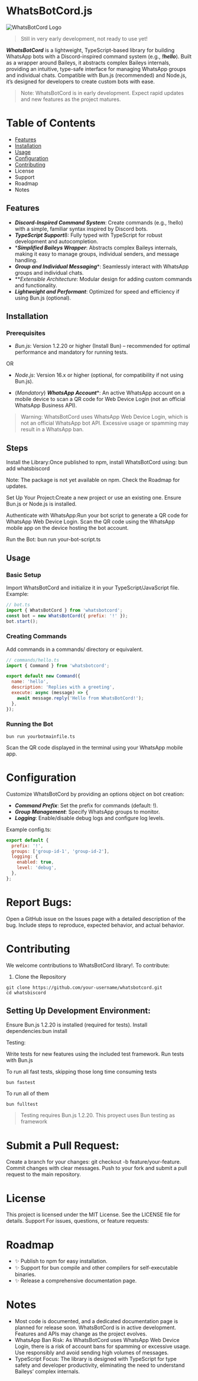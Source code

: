 # WhatsBotCord.js

![WhatsBotCord Logo](./.github/media/whatsbotcordjs.png)

> Still in very early development, not ready to use yet!

***WhatsBotCord*** is a lightweight, TypeScript-based library for building WhatsApp bots with a Discord-inspired command system (e.g., ***!hello***). Built as a wrapper around Baileys, it abstracts complex Baileys internals, providing an intuitive, type-safe interface for managing WhatsApp groups and individual chats. Compatible with Bun.js (recommended) and Node.js, it’s designed for developers to create custom bots with ease.

> Note: WhatsBotCord is in early development. Expect rapid updates and new features as the project matures.

# Table of Contents

- [Features](#features)
- [Installation](#installation)
- [Usage](#usage)
- [Configuration](#configuration)
- [Contributing](#contributing)
- License
- Support
- Roadmap
- Notes

## Features

- ***Discord-Inspired Command System***: Create commands (e.g., !hello) with a simple, familiar syntax inspired by Discord bots.
- ***TypeScript Support***8: Fully typed with TypeScript for robust development and autocompletion.
- ****Simplified Baileys Wrapper***: Abstracts complex Baileys internals, making it easy to manage groups, individual senders, and message handling.
- ***Group and Individual Messaging****: Seamlessly interact with WhatsApp groups and individual chats.
- ***Extensible Architecture*: Modular design for adding custom commands and functionality.
- ***Lightweight and Performant***: Optimized for speed and efficiency if using Bun.js (optional).

## Installation
### Prerequisites

- _Bun.js_: Version 1.2.20 or higher (Install Bun) – recommended for optimal performance and mandatory for running tests.

OR

- _Node.js_: Version 16.x or higher (optional, for compatibility if not using Bun.js).


- (_Mandatory_) ***WhatsApp Account****: An active WhatsApp account on a mobile device to scan a QR code for Web Device Login (not an official WhatsApp Business API).


> Warning: WhatsBotCord uses WhatsApp Web Device Login, which is not an official WhatsApp bot API. Excessive usage or spamming may result in a WhatsApp ban.

## Steps

Install the Library:Once published to npm, install WhatsBotCord using:
bun add whatsbiscord

Note: The package is not yet available on npm. Check the Roadmap for updates.

Set Up Your Project:Create a new project or use an existing one. Ensure Bun.js or Node.js is installed.

Authenticate with WhatsApp:Run your bot script to generate a QR code for WhatsApp Web Device Login. Scan the QR code using the WhatsApp mobile app on the device hosting the bot account.

Run the Bot:
bun run your-bot-script.ts



## Usage

### Basic Setup
Import WhatsBotCord and initialize it in your TypeScript/JavaScript file. Example:
```js
// bot.ts
import { WhatsBotCord } from 'whatsbotcord';
const bot = new WhatsBotCord({ prefix: '!' });
bot.start();
```

### Creating Commands
Add commands in a commands/ directory or equivalent.
```js
// commands/hello.ts
import { Command } from 'whatsbotcord';

export default new Command({
  name: 'hello',
  description: 'Replies with a greeting',
  execute: async (message) => {
    await message.reply('Hello from WhatsBotCord!');
  },
});
```

### Running the Bot
```shell
bun run yourbotmainfile.ts
```
Scan the QR code displayed in the terminal using your WhatsApp mobile app.


# Configuration
Customize WhatsBotCord by providing an options object on bot creation:

- ***Command Prefix***: Set the prefix for commands (default: !).
- ***Group Management***: Specify WhatsApp groups to monitor.
- ***Logging***: Enable/disable debug logs and configure log levels.

Example config.ts:
```js
export default {
  prefix: '!',
  groups: ['group-id-1', 'group-id-2'],
  logging: {
    enabled: true,
    level: 'debug',
  },
};
```
# Report Bugs:
Open a GitHub issue on the Issues page with a detailed description of the bug.
Include steps to reproduce, expected behavior, and actual behavior.

# Contributing
We welcome contributions to WhatsBotCord library!. To contribute:

1. Clone the Repository
```shell
git clone https://github.com/your-username/whatsbotcord.git
cd whatsbiscord
```


## Setting Up Development Environment:
Ensure Bun.js 1.2.20 is installed (required for tests).
Install dependencies:bun install


Testing:

Write tests for new features using the included test framework.
Run tests with Bun.js

To run all fast tests, skipping those long time consuming tests
```shell
bun fastest
```

To run all of them
```shell
bun fulltest
```

> Testing requires Bun.js 1.2.20. This proyect uses Bun testing as framework


# Submit a Pull Request:

Create a branch for your changes: git checkout -b feature/your-feature.
Commit changes with clear messages.
Push to your fork and submit a pull request to the main repository.




# License
This project is licensed under the MIT License. See the LICENSE file for details.
Support
For issues, questions, or feature requests:


# Roadmap


- ✨ Publish to npm for easy installation.
- ✨ Support for bun compile and other compilers for self-executable binaries.
- ✨ Release a comprehensive documentation page.

# Notes

- Most code is documented, and a dedicated documentation page is planned for release soon.
WhatsBotCord is in active development. Features and APIs may change as the project evolves.
- WhatsApp Ban Risk: As WhatsBotCord uses WhatsApp Web Device Login, there is a risk of account bans for spamming or excessive usage. Use responsibly and avoid sending high volumes of messages.
- TypeScript Focus: The library is designed with TypeScript for type safety and developer productivity, eliminating the need to understand Baileys’ complex internals.